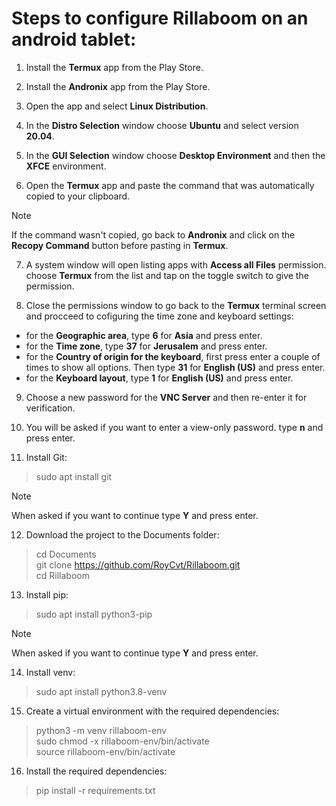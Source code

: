 # Steps to configure Rillaboom on an android tablet:

1) Install the **Termux** app from the Play Store.

2) Install the **Andronix** app from the Play Store.

3) Open the app and select **Linux Distribution**.

4) In the **Distro Selection** window choose **Ubuntu** and select version **20.04**.

5) In the **GUI Selection** window choose **Desktop Environment** and then the **XFCE** environment.

6) Open the **Termux** app and paste the command that was automatically copied to your clipboard.
> [!NOTE]
> If the command wasn't copied, go back to **Andronix** and click on the **Recopy Command** button before pasting in **Termux**.

7) A system window will open listing apps with **Access all Files** permission. choose **Termux** from the list and tap on the toggle switch to give the permission.

8) Close the permissions window to go back to the **Termux** terminal screen and procceed to cofiguring the time zone and keyboard settings:
- for the **Geographic area**, type **6** for **Asia** and press enter.
- for the **Time zone**, type **37** for **Jerusalem** and press enter.
- for the **Country of origin for the keyboard**, first press enter a couple of times to show all options. Then type **31** for **English (US)** and press enter.
- for the **Keyboard layout**, type **1** for **English (US)** and press enter.

9) Choose a new password for the **VNC Server** and then re-enter it for verification.

10) You will be asked if you want to enter a view-only password. type **n** and press enter.

11) Install Git:
> sudo apt install git
   
> [!NOTE]
> When asked if you want to continue type **Y** and press enter.  

12) Download the project to the Documents folder:
> cd Documents  
> git clone https://github.com/RoyCvt/Rillaboom.git  
> cd Rillaboom  

13) Install pip:
> sudo apt install python3-pip  

> [!NOTE]
> When asked if you want to continue type **Y** and press enter.  
   
14) Install venv:
> sudo apt install python3.8-venv  

15) Create a virtual environment with the required dependencies:
> python3 -m venv rillaboom-env  
> sudo chmod -x rillaboom-env/bin/activate  
> source rillaboom-env/bin/activate  

16) Install the required dependencies:
> pip install -r requirements.txt  

